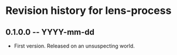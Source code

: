 # Revision history for lens-process

## 0.1.0.0 -- YYYY-mm-dd

* First version. Released on an unsuspecting world.
